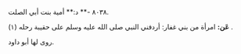 ٨٠٣٨ -** د:** أمية بنت أبي الصلت.

**عَن:** امرأة من بني غفار: أردفني النبي صلى الله عليه وسلم على حقيبة رحله (١) .

روى لها أبو داود.